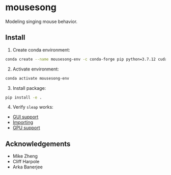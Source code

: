 # mousesong

Modeling singing mouse behavior.

## Install

1. Create conda environment:

```bash
conda create --name mousesong-env -c conda-forge pip python=3.7.12 cudatoolkit=11.3 cudnn=8.2
```

2. Activate environment:

```bash
conda activate mousesong-env
```

3. Install package:

```bash
pip install -e .
```

4. Verify `sleap` works:

- [GUI support](https://sleap.ai/develop/installation.html#gui-support)
- [Importing](https://sleap.ai/develop/installation.html#importing)
- [GPU support](https://sleap.ai/develop/installation.html#gpu-support)

## Acknowledgements

- Mike Zheng
- Cliff Harpole
- Arka Banerjee
